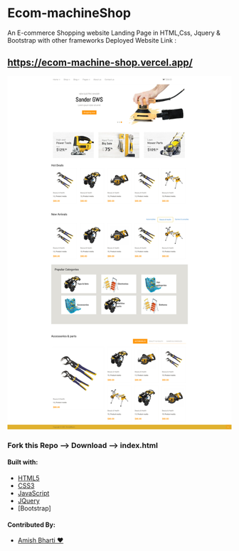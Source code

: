 # Ecom-machineShop
An E-commerce Shopping website Landing Page in HTML,Css, Jquery &amp; Bootstrap with other frameworks
Deployed Website Link : 
## https://ecom-machine-shop.vercel.app/

![Website Screenshot](https://github.com/amish1999/Ecom-machineShop/blob/main/screencapture-file-C-Users-AMISH-Downloads-eshopper-free-ecommerce-html-template-eshopper-index-html-2021-05-12-01_28_36.png)

### Fork this Repo --> Download --> index.html 

#### Built with:
- [HTML5](https://en.wikipedia.org/wiki/HTML5)
- [CSS3](http://www.css3.info/)
- [JavaScript](https://developer.mozilla.org/en-US/docs/Web/JavaScript)
- [JQuery](https://jquery.com/)
- [Bootstrap]

#### Contributed By:
- [Amish Bharti ❤️](https://github.com/amish1999)
